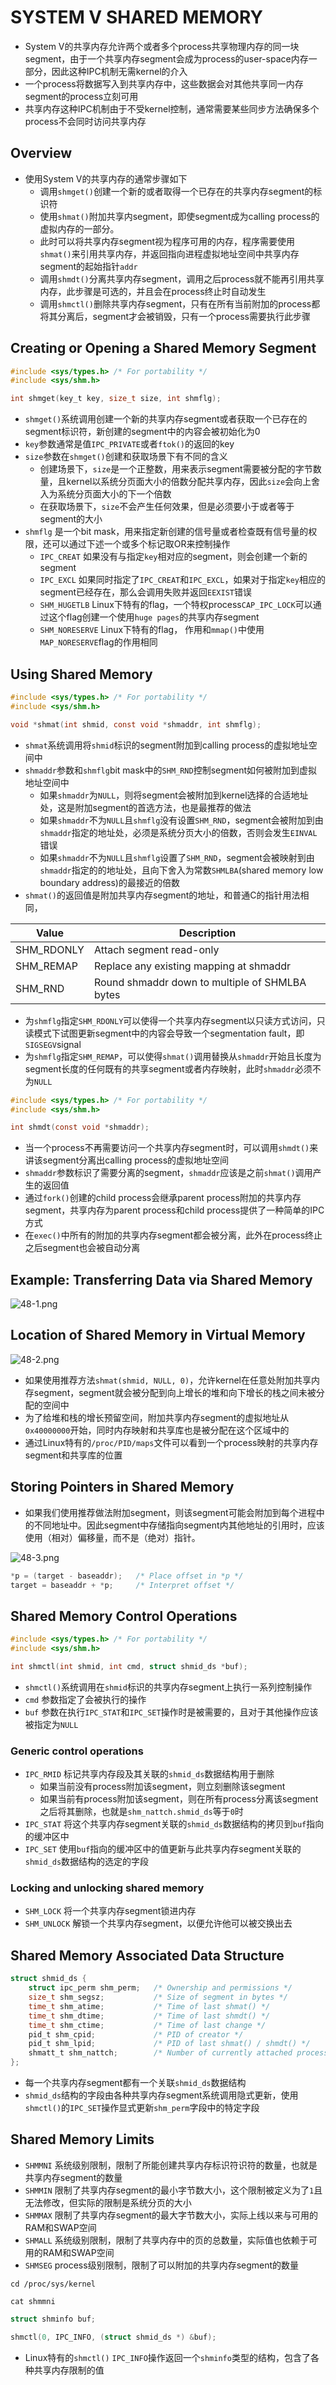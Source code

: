 # SYSTEM V SHARED MEMORY

- System V的共享内存允许两个或者多个process共享物理内存的同一块segment，由于一个共享内存segment会成为process的user-space内存一部分，因此这种IPC机制无需kernel的介入
- 一个process将数据写入到共享内存中，这些数据会对其他共享同一内存segment的process立刻可用
- 共享内存这种IPC机制由于不受kernel控制，通常需要某些同步方法确保多个process不会同时访问共享内存

## Overview

- 使用System V的共享内存的通常步骤如下
	- 调用`shmget()`创建一个新的或者取得一个已存在的共享内存segment的标识符
	- 使用`shmat()`附加共享内segment，即使segment成为calling process的虚拟内存的一部分。
	- 此时可以将共享内存segment视为程序可用的内存，程序需要使用`shmat()`来引用共享内存，并返回指向进程虚拟地址空间中共享内存segment的起始指针`addr`
	- 调用`shmdt()`分离共享内存segment，调用之后process就不能再引用共享内存，此步骤是可选的，并且会在process终止时自动发生
	- 调用`shmctl()`删除共享内存segment，只有在所有当前附加的process都将其分离后，segment才会被销毁，只有一个process需要执行此步骤

## Creating or Opening a Shared Memory Segment

```c
#include <sys/types.h> /* For portability */
#include <sys/shm.h>

int shmget(key_t key, size_t size, int shmflg);
```

- `shmget()`系统调用创建一个新的共享内存segment或者获取一个已存在的segment标识符，新创建的segment中的内容会被初始化为0
- `key`参数通常是值`IPC_PRIVATE`或者`ftok()`的返回的key
- `size`参数在`shmget()`创建和获取场景下有不同的含义
	- 创建场景下，`size`是一个正整数，用来表示segment需要被分配的字节数量，且kernel以系统分页面大小的倍数分配共享内存，因此`size`会向上舍入为系统分页面大小的下一个倍数
	- 在获取场景下，`size`不会产生任何效果，但是必须要小于或者等于segment的大小
- `shmflg` 是一个bit mask，用来指定新创建的信号量或者检查既有信号量的权限，还可以通过下述一个或多个标记取OR来控制操作
	- `IPC_CREAT` 如果没有与指定`key`相对应的segment，则会创建一个新的segment
	- `IPC_EXCL` 如果同时指定了`IPC_CREAT`和`IPC_EXCL`，如果对于指定`key`相应的segment已经存在，那么会调用失败并返回`EEXIST`错误
	- `SHM_HUGETLB` Linux下特有的flag，一个特权process`CAP_IPC_LOCK`可以通过这个flag创建一个使用`huge pages`的共享内存segment
	- `SHM_NORESERVE` Linux下特有的flag， 作用和`mmap()`中使用`MAP_NORESERVE`flag的作用相同

## Using Shared Memory

```c
#include <sys/types.h> /* For portability */
#include <sys/shm.h>

void *shmat(int shmid, const void *shmaddr, int shmflg);
```

- `shmat`系统调用将`shmid`标识的segment附加到calling process的虚拟地址空间中
- `shmaddr`参数和`shmflg`bit mask中的`SHM_RND`控制segment如何被附加到虚拟地址空间中
	- 如果`shmaddr`为`NULL`，则将segment会被附加到kernel选择的合适地址处，这是附加segment的首选方法，也是最推荐的做法
	- 如果`shmaddr`不为`NULL`且`shmflg`没有设置`SHM_RND`，segment会被附加到由`shmaddr`指定的地址处，必须是系统分页大小的倍数，否则会发生`EINVAL`错误
	- 如果`shmaddr`不为`NULL`且`shmflg`设置了`SHM_RND`，segment会被映射到由`shmaddr`指定的的地址处，且向下舍入为常数`SHMLBA`(shared memory low boundary
	  address)的最接近的倍数
- `shmat()`的返回值是附加共享内存segment的地址，和普通C的指针用法相同，

| Value      | Description                                    |
|------------|------------------------------------------------|
| SHM_RDONLY | Attach segment read-only                       |
| SHM_REMAP  | Replace any existing mapping at shmaddr        |
| SHM_RND    | Round shmaddr down to multiple of SHMLBA bytes |

- 为`shmflg`指定`SHM_RDONLY`可以使得一个共享内存segment以只读方式访问，只读模式下试图更新segment中的内容会导致一个segmentation fault，即`SIGSEGV`signal
- 为`shmflg`指定`SHM_REMAP`，可以使得`shmat()`调用替换从`shmaddr`开始且长度为segment长度的任何既有的共享segment或者内存映射，此时`shmaddr`必须不为`NULL`

```c
#include <sys/types.h> /* For portability */
#include <sys/shm.h>

int shmdt(const void *shmaddr);
```

- 当一个process不再需要访问一个共享内存segment时，可以调用`shmdt()`来讲该segment分离出calling process的虚拟地址空间
- `shmaddr`参数标识了需要分离的segment，`shmaddr`应该是之前`shmat()`调用产生的返回值
- 通过`fork()`创建的child process会继承parent process附加的共享内存segment，共享内存为parent process和child process提供了一种简单的IPC方式
- 在`exec()`中所有的附加的共享内存segment都会被分离，此外在process终止之后segment也会被自动分离

## Example: Transferring Data via Shared Memory

![48-1.png](./img/48-1.png)

## Location of Shared Memory in Virtual Memory

![48-2.png](./img/48-2.png)

- 如果使用推荐方法`shmat(shmid, NULL, 0)`，允许kernel在任意处附加共享内存segment，segment就会被分配到向上增长的堆和向下增长的栈之间未被分配的空间中
- 为了给堆和栈的增长预留空间，附加共享内存segment的虚拟地址从`0x40000000`开始，同时内存映射和共享库也是被分配在这个区域中的
- 通过Linux特有的`/proc/PID/maps`文件可以看到一个process映射的共享内存segment和共享库的位置

## Storing Pointers in Shared Memory

- 如果我们使用推荐做法附加segment，则该segment可能会附加到每个进程中的不同地址中。因此segment中存储指向segment内其他地址的引用时，应该使用（相对）偏移量，而不是（绝对）指针。

![48-3.png](./img/48-3.png)

```c
*p = (target - baseaddr); 	/* Place offset in *p */
target = baseaddr + *p; 	/* Interpret offset */
```

## Shared Memory Control Operations

```c
#include <sys/types.h> /* For portability */
#include <sys/shm.h>

int shmctl(int shmid, int cmd, struct shmid_ds *buf);
```

- `shmctl()`系统调用在`shmid`标识的共享内存segment上执行一系列控制操作
- `cmd` 参数指定了会被执行的操作
- `buf` 参数在执行`IPC_STAT`和`IPC_SET`操作时是被需要的，且对于其他操作应该被指定为`NULL`

### Generic control operations

- `IPC_RMID` 标记共享内存段及其关联的`shmid_ds`数据结构用于删除
	- 如果当前没有process附加该segment，则立刻删除该segment
	- 如果当前有process附加该segment，则在所有process分离该segment之后将其删除，也就是`shm_nattch.shmid_ds`等于`0`时
- `IPC_STAT` 将这个共享内存segment关联的`shmid_ds`数据结构的拷贝到`buf`指向的缓冲区中
- `IPC_SET` 使用`buf`指向的缓冲区中的值更新与此共享内存segment关联的`shmid_ds`数据结构的选定的字段

### Locking and unlocking shared memory

- `SHM_LOCK` 将一个共享内存segment锁进内存
- `SHM_UNLOCK` 解锁一个共享内存segment，以便允许他可以被交换出去

## Shared Memory Associated Data Structure

```c
struct shmid_ds {
    struct ipc_perm shm_perm; 	/* Ownership and permissions */
    size_t shm_segsz; 			/* Size of segment in bytes */
    time_t shm_atime; 			/* Time of last shmat() */
    time_t shm_dtime; 			/* Time of last shmdt() */
    time_t shm_ctime; 			/* Time of last change */
    pid_t shm_cpid; 			/* PID of creator */
    pid_t shm_lpid; 			/* PID of last shmat() / shmdt() */
    shmatt_t shm_nattch; 		/* Number of currently attached processes */
};
```

- 每一个共享内存segment都有一个关联`shmid_ds`数据结构
- `shmid_ds`结构的字段由各种共享内存segment系统调用隐式更新，使用`shmctl()`的`IPC_SET`操作显式更新`shm_perm`字段中的特定字段

## Shared Memory Limits

- `SHMMNI` 系统级别限制，限制了所能创建共享内存标识符识符的数量，也就是共享内存segment的数量
- `SHMMIN` 限制了共享内存segment的最小字节数大小，这个限制被定义为了`1`且无法修改，但实际的限制是系统分页的大小
- `SHMMAX` 限制了共享内存segment的最大字节数大小，实际上线以来与可用的RAM和SWAP空间
- `SHMALL` 系统级别限制，限制了共享内存中的页的总数量，实际值也依赖于可用的RAM和SWAP空间
- `SHMSEG` process级别限制，限制了可以附加的共享内存segment的数量

```shell
cd /proc/sys/kernel

cat shmmni
```


```c
struct shminfo buf;

shmctl(0, IPC_INFO, (struct shmid_ds *) &buf);
```

- Linux特有的`shmctl()` `IPC_INFO`操作返回一个`shminfo`类型的结构，包含了各种共享内存限制的值